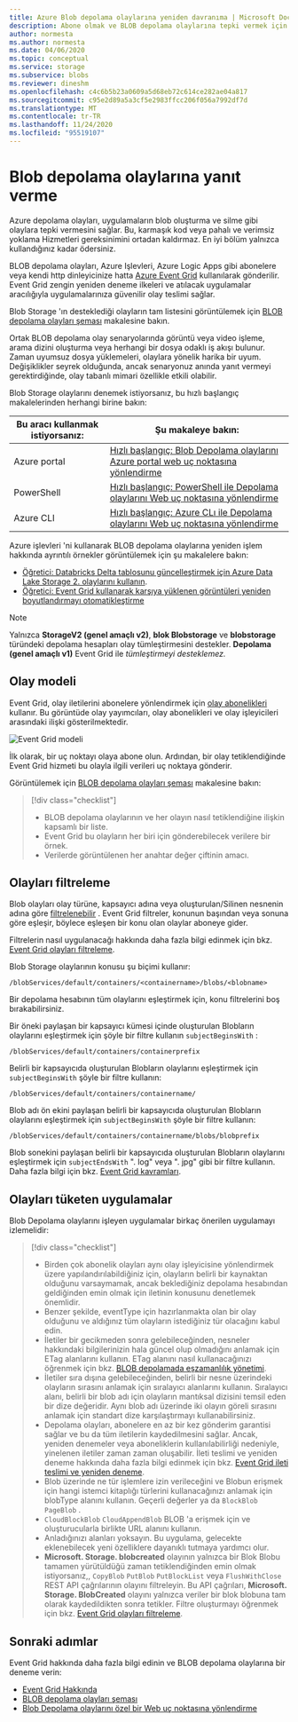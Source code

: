 ```yaml
---
title: Azure Blob depolama olaylarına yeniden davranıma | Microsoft Docs
description: Abone olmak ve BLOB depolama olaylarına tepki vermek için Azure Event Grid kullanın. Olay modelini anlayın, olayları filtreleme ve olayları tüketen uygulamalar.
author: normesta
ms.author: normesta
ms.date: 04/06/2020
ms.topic: conceptual
ms.service: storage
ms.subservice: blobs
ms.reviewer: dineshm
ms.openlocfilehash: c4c6b5b23a0609a5d68eb72c614ce282ae04a817
ms.sourcegitcommit: c95e2d89a5a3cf5e2983ffcc206f056a7992df7d
ms.translationtype: MT
ms.contentlocale: tr-TR
ms.lasthandoff: 11/24/2020
ms.locfileid: "95519107"
---
```

# <a name="reacting-to-blob-storage-events"></a>Blob depolama olaylarına yanıt verme

Azure depolama olayları, uygulamaların blob oluşturma ve silme gibi olaylara tepki vermesini sağlar. Bu, karmaşık kod veya pahalı ve verimsiz yoklama Hizmetleri gereksinimini ortadan kaldırmaz. En iyi bölüm yalnızca kullandığınız kadar ödersiniz.

BLOB depolama olayları, Azure Işlevleri, Azure Logic Apps gibi abonelere veya kendi http dinleyicinize hatta [Azure Event Grid](https://azure.microsoft.com/services/event-grid/) kullanılarak gönderilir. Event Grid zengin yeniden deneme ilkeleri ve atılacak uygulamalar aracılığıyla uygulamalarınıza güvenilir olay teslimi sağlar.

Blob Storage 'ın desteklediği olayların tam listesini görüntülemek için [BLOB depolama olayları şeması](../../event-grid/event-schema-blob-storage.md?toc=%2fazure%2fstorage%2fblobs%2ftoc.json) makalesine bakın.

Ortak BLOB depolama olay senaryolarında görüntü veya video işleme, arama dizini oluşturma veya herhangi bir dosya odaklı iş akışı bulunur. Zaman uyumsuz dosya yüklemeleri, olaylara yönelik harika bir uyum. Değişiklikler seyrek olduğunda, ancak senaryonuz anında yanıt vermeyi gerektirdiğinde, olay tabanlı mimari özellikle etkili olabilir.

Blob Storage olaylarını denemek istiyorsanız, bu hızlı başlangıç makalelerinden herhangi birine bakın:

|Bu aracı kullanmak istiyorsanız:    |Şu makaleye bakın: |
|--|-|
|Azure portal    |[Hızlı başlangıç: Blob Depolama olaylarını Azure portal web uç noktasına yönlendirme](../../event-grid/blob-event-quickstart-portal.md?toc=%252fazure%252fstorage%252fblobs%252ftoc.json)|
|PowerShell    |[Hızlı başlangıç: PowerShell ile Depolama olaylarını Web uç noktasına yönlendirme](./storage-blob-event-quickstart-powershell.md?toc=%252fazure%252fstorage%252fblobs%252ftoc.json)|
|Azure CLI    |[Hızlı başlangıç: Azure CLı ile Depolama olaylarını Web uç noktasına yönlendirme](./storage-blob-event-quickstart.md?toc=%252fazure%252fstorage%252fblobs%252ftoc.json)|

Azure işlevleri 'ni kullanarak BLOB depolama olaylarına yeniden işlem hakkında ayrıntılı örnekler görüntülemek için şu makalelere bakın:

- [Öğretici: Databricks Delta tablosunu güncelleştirmek için Azure Data Lake Storage 2. olaylarını kullanın](data-lake-storage-events.md).
- [Öğretici: Event Grid kullanarak karşıya yüklenen görüntüleri yeniden boyutlandırmayı otomatikleştirme](../../event-grid/resize-images-on-storage-blob-upload-event.md?tabs=dotnet)

>[!NOTE]
> Yalnızca **StorageV2 (genel amaçlı v2)**, **blok Blobstorage** ve **blobstorage** türündeki depolama hesapları olay tümleştirmesini destekler. **Depolama (genel amaçlı v1)** Event Grid ile *tümleştirmeyi desteklemez.*

## <a name="the-event-model"></a>Olay modeli

Event Grid, olay iletilerini abonelere yönlendirmek için [olay abonelikleri](../../event-grid/concepts.md#event-subscriptions) kullanır. Bu görüntüde olay yayımcıları, olay abonelikleri ve olay işleyicileri arasındaki ilişki gösterilmektedir.

![Event Grid modeli](./media/storage-blob-event-overview/event-grid-functional-model.png)

İlk olarak, bir uç noktayı olaya abone olun. Ardından, bir olay tetiklendiğinde Event Grid hizmeti bu olayla ilgili verileri uç noktaya gönderir.

Görüntülemek için [BLOB depolama olayları şeması](../../event-grid/event-schema-blob-storage.md?toc=%2fazure%2fstorage%2fblobs%2ftoc.json) makalesine bakın:

> [!div class="checklist"]
> * BLOB depolama olaylarının ve her olayın nasıl tetiklendiğine ilişkin kapsamlı bir liste.
> * Event Grid bu olayların her biri için gönderebilecek verilere bir örnek.
> * Verilerde görüntülenen her anahtar değer çiftinin amacı.

## <a name="filtering-events"></a>Olayları filtreleme

Blob olayları olay türüne, kapsayıcı adına veya oluşturulan/Silinen nesnenin adına göre [filtrelenebilir](/cli/azure/eventgrid/event-subscription?view=azure-cli-latest) . Event Grid filtreler, konunun başından veya sonuna göre eşleşir, böylece eşleşen bir konu olan olaylar aboneye gider.

Filtrelerin nasıl uygulanacağı hakkında daha fazla bilgi edinmek için bkz. [Event Grid olayları filtreleme](../../event-grid/how-to-filter-events.md).

Blob Storage olaylarının konusu şu biçimi kullanır:

```
/blobServices/default/containers/<containername>/blobs/<blobname>
```

Bir depolama hesabının tüm olaylarını eşleştirmek için, konu filtrelerini boş bırakabilirsiniz.

Bir öneki paylaşan bir kapsayıcı kümesi içinde oluşturulan Blobların olaylarını eşleştirmek için şöyle bir filtre kullanın `subjectBeginsWith` :

```
/blobServices/default/containers/containerprefix
```

Belirli bir kapsayıcıda oluşturulan Blobların olaylarını eşleştirmek için `subjectBeginsWith` şöyle bir filtre kullanın:

```
/blobServices/default/containers/containername/
```

Blob adı ön ekini paylaşan belirli bir kapsayıcıda oluşturulan Blobların olaylarını eşleştirmek için `subjectBeginsWith` şöyle bir filtre kullanın:

```
/blobServices/default/containers/containername/blobs/blobprefix
```

Blob sonekini paylaşan belirli bir kapsayıcıda oluşturulan Blobların olaylarını eşleştirmek için `subjectEndsWith` ". log" veya ". jpg" gibi bir filtre kullanın. Daha fazla bilgi için bkz. [Event Grid kavramları](../../event-grid/concepts.md#event-subscriptions).

## <a name="practices-for-consuming-events"></a>Olayları tüketen uygulamalar

Blob Depolama olaylarını işleyen uygulamalar birkaç önerilen uygulamayı izlemelidir:
> [!div class="checklist"]
> * Birden çok abonelik olayları aynı olay işleyicisine yönlendirmek üzere yapılandırılabildiğiniz için, olayların belirli bir kaynaktan olduğunu varsaymamak, ancak beklediğiniz depolama hesabından geldiğinden emin olmak için iletinin konusunu denetlemek önemlidir.
> * Benzer şekilde, eventType için hazırlanmakta olan bir olay olduğunu ve aldığınız tüm olayların istediğiniz tür olacağını kabul edin.
> * İletiler bir gecikmeden sonra gelebileceğinden, nesneler hakkındaki bilgilerinizin hala güncel olup olmadığını anlamak için ETag alanlarını kullanın. ETag alanını nasıl kullanacağınızı öğrenmek için bkz. [BLOB depolamada eşzamanlılık yönetimi](../common/storage-concurrency.md?toc=%252fazure%252fstorage%252fblobs%252ftoc.json#managing-concurrency-in-blob-storage). 
> * İletiler sıra dışına gelebileceğinden, belirli bir nesne üzerindeki olayların sırasını anlamak için sıralayıcı alanlarını kullanın. Sıralayıcı alanı, belirli bir blob adı için olayların mantıksal dizisini temsil eden bir dize değeridir. Aynı blob adı üzerinde iki olayın göreli sırasını anlamak için standart dize karşılaştırmayı kullanabilirsiniz.
> * Depolama olayları, abonelere en az bir kez gönderim garantisi sağlar ve bu da tüm iletilerin kaydedilmesini sağlar. Ancak, yeniden denemeler veya aboneliklerin kullanılabilirliği nedeniyle, yinelenen iletiler zaman zaman oluşabilir. İleti teslimi ve yeniden deneme hakkında daha fazla bilgi edinmek için bkz. [Event Grid ileti teslimi ve yeniden deneme](../../event-grid/delivery-and-retry.md).
> * Blob üzerinde ne tür işlemlere izin verileceğini ve Blobun erişmek için hangi istemci kitaplığı türlerini kullanacağınızı anlamak için blobType alanını kullanın. Geçerli değerler ya da `BlockBlob` `PageBlob` . 
> * `CloudBlockBlob` `CloudAppendBlob` BLOB 'a erişmek için ve oluşturucularla birlikte URL alanını kullanın.
> * Anladığınızı alanları yoksayın. Bu uygulama, gelecekte eklenebilecek yeni özelliklere dayanıklı tutmaya yardımcı olur.
> * **Microsoft. Storage. blobcreated** olayının yalnızca bir Blok Blobu tamamen yürütüldüğü zaman tetiklendiğinden emin olmak istiyorsanız,, `CopyBlob` `PutBlob` `PutBlockList` veya `FlushWithClose` REST API çağrılarının olayını filtreleyin. Bu API çağrıları, **Microsoft. Storage. BlobCreated** olayını yalnızca veriler bir blok blobuna tam olarak kaydedildikten sonra tetikler. Filtre oluşturmayı öğrenmek için bkz. [Event Grid olayları filtreleme](../../event-grid/how-to-filter-events.md).


## <a name="next-steps"></a>Sonraki adımlar

Event Grid hakkında daha fazla bilgi edinin ve BLOB depolama olaylarına bir deneme verin:

- [Event Grid Hakkında](../../event-grid/overview.md)
- [BLOB depolama olayları şeması](../../event-grid/event-schema-blob-storage.md?toc=%2fazure%2fstorage%2fblobs%2ftoc.json)
- [Blob Depolama olaylarını özel bir Web uç noktasına yönlendirme](storage-blob-event-quickstart.md)